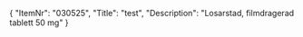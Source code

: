 {
  "ItemNr": "030525",
  "Title": "test",
  "Description": "Losarstad, filmdragerad tablett 50 mg"
}